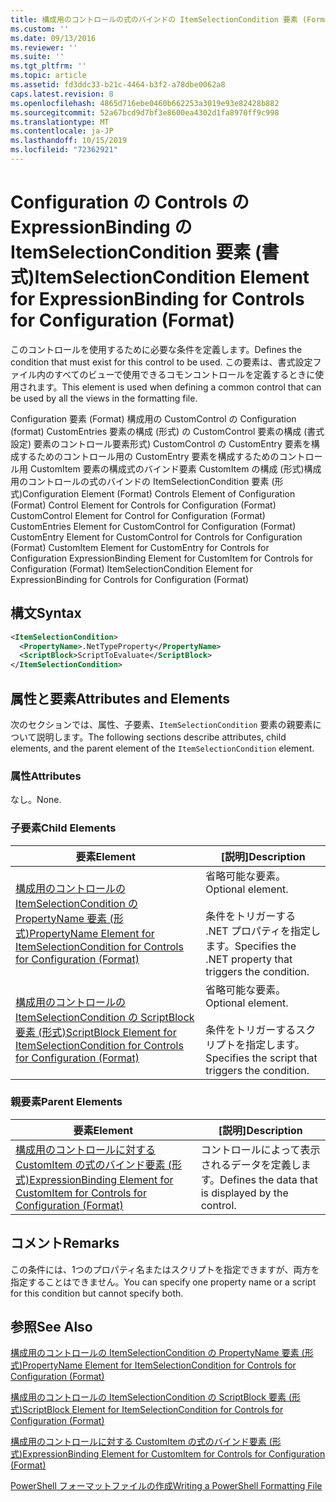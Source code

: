 ```yaml
---
title: 構成用のコントロールの式のバインドの ItemSelectionCondition 要素 (Format) |Microsoft Docs
ms.custom: ''
ms.date: 09/13/2016
ms.reviewer: ''
ms.suite: ''
ms.tgt_pltfrm: ''
ms.topic: article
ms.assetid: fd3ddc33-b21c-4464-b3f2-a78dbe0062a8
caps.latest.revision: 8
ms.openlocfilehash: 4865d716ebe0460b662253a3019e93e82428b882
ms.sourcegitcommit: 52a67bcd9d7bf3e8600ea4302d1fa8970ff9c998
ms.translationtype: MT
ms.contentlocale: ja-JP
ms.lasthandoff: 10/15/2019
ms.locfileid: "72362921"
---
```

# <a name="itemselectioncondition-element-for-expressionbinding-for-controls-for-configuration-format"></a><span data-ttu-id="83793-102">Configuration の Controls の ExpressionBinding の ItemSelectionCondition 要素 (書式)</span><span class="sxs-lookup"><span data-stu-id="83793-102">ItemSelectionCondition Element for ExpressionBinding for Controls for Configuration (Format)</span></span>

<span data-ttu-id="83793-103">このコントロールを使用するために必要な条件を定義します。</span><span class="sxs-lookup"><span data-stu-id="83793-103">Defines the condition that must exist for this control to be used.</span></span> <span data-ttu-id="83793-104">この要素は、書式設定ファイル内のすべてのビューで使用できるコモンコントロールを定義するときに使用されます。</span><span class="sxs-lookup"><span data-stu-id="83793-104">This element is used when defining a common control that can be used by all the views in the formatting file.</span></span>

<span data-ttu-id="83793-105">Configuration 要素 (Format) 構成用の CustomControl の Configuration (format) CustomEntries 要素の構成 (形式) の CustomControl 要素の構成 (書式設定) 要素のコントロール要素形式) CustomControl の CustomEntry 要素を構成するためのコントロール用の CustomEntry 要素を構成するためのコントロール用 CustomItem 要素の構成式のバインド要素 CustomItem の構成 (形式)構成用のコントロールの式のバインドの ItemSelectionCondition 要素 (形式)</span><span class="sxs-lookup"><span data-stu-id="83793-105">Configuration Element (Format) Controls Element of Configuration (Format) Control Element for Controls for Configuration (Format) CustomControl Element for Control for Configuration (Format) CustomEntries Element for CustomControl for Configuration (Format) CustomEntry Element for CustomControl for Controls for Configuration (Format) CustomItem Element for CustomEntry for Controls for Configuration ExpressionBinding Element for CustomItem for Controls for Configuration (Format) ItemSelectionCondition Element for ExpressionBinding for Controls for Configuration (Format)</span></span>

## <a name="syntax"></a><span data-ttu-id="83793-106">構文</span><span class="sxs-lookup"><span data-stu-id="83793-106">Syntax</span></span>

```xml
<ItemSelectionCondition>
  <PropertyName>.NetTypeProperty</PropertyName>
  <ScriptBlock>ScriptToEvaluate</ScriptBlock>
</ItemSelectionCondition>
```

## <a name="attributes-and-elements"></a><span data-ttu-id="83793-107">属性と要素</span><span class="sxs-lookup"><span data-stu-id="83793-107">Attributes and Elements</span></span>

<span data-ttu-id="83793-108">次のセクションでは、属性、子要素、`ItemSelectionCondition` 要素の親要素について説明します。</span><span class="sxs-lookup"><span data-stu-id="83793-108">The following sections describe attributes, child elements, and the parent element of the `ItemSelectionCondition` element.</span></span>

### <a name="attributes"></a><span data-ttu-id="83793-109">属性</span><span class="sxs-lookup"><span data-stu-id="83793-109">Attributes</span></span>

<span data-ttu-id="83793-110">なし。</span><span class="sxs-lookup"><span data-stu-id="83793-110">None.</span></span>

### <a name="child-elements"></a><span data-ttu-id="83793-111">子要素</span><span class="sxs-lookup"><span data-stu-id="83793-111">Child Elements</span></span>

|<span data-ttu-id="83793-112">要素</span><span class="sxs-lookup"><span data-stu-id="83793-112">Element</span></span>|<span data-ttu-id="83793-113">[説明]</span><span class="sxs-lookup"><span data-stu-id="83793-113">Description</span></span>|
|-------------|-----------------|
|[<span data-ttu-id="83793-114">構成用のコントロールの ItemSelectionCondition の PropertyName 要素 (形式)</span><span class="sxs-lookup"><span data-stu-id="83793-114">PropertyName Element for ItemSelectionCondition for Controls for Configuration (Format)</span></span>](./propertyname-element-for-itemseclectioncondition-for-controls-for-configuration-format.md)|<span data-ttu-id="83793-115">省略可能な要素。</span><span class="sxs-lookup"><span data-stu-id="83793-115">Optional element.</span></span><br /><br /> <span data-ttu-id="83793-116">条件をトリガーする .NET プロパティを指定します。</span><span class="sxs-lookup"><span data-stu-id="83793-116">Specifies the .NET property that triggers the condition.</span></span>|
|[<span data-ttu-id="83793-117">構成用のコントロールの ItemSelectionCondition の ScriptBlock 要素 (形式)</span><span class="sxs-lookup"><span data-stu-id="83793-117">ScriptBlock Element for ItemSelectionCondition for Controls for Configuration (Format)</span></span>](./scriptblock-element-for-itemseclectioncondition-for-controls-for-configuration-format.md)|<span data-ttu-id="83793-118">省略可能な要素。</span><span class="sxs-lookup"><span data-stu-id="83793-118">Optional element.</span></span><br /><br /> <span data-ttu-id="83793-119">条件をトリガーするスクリプトを指定します。</span><span class="sxs-lookup"><span data-stu-id="83793-119">Specifies the script that triggers the condition.</span></span>|

### <a name="parent-elements"></a><span data-ttu-id="83793-120">親要素</span><span class="sxs-lookup"><span data-stu-id="83793-120">Parent Elements</span></span>

|<span data-ttu-id="83793-121">要素</span><span class="sxs-lookup"><span data-stu-id="83793-121">Element</span></span>|<span data-ttu-id="83793-122">[説明]</span><span class="sxs-lookup"><span data-stu-id="83793-122">Description</span></span>|
|-------------|-----------------|
|[<span data-ttu-id="83793-123">構成用のコントロールに対する CustomItem の式のバインド要素 (形式)</span><span class="sxs-lookup"><span data-stu-id="83793-123">ExpressionBinding Element for CustomItem for Controls for Configuration (Format)</span></span>](./expressionbinding-element-for-customitem-for-controls-for-configuration-format.md)|<span data-ttu-id="83793-124">コントロールによって表示されるデータを定義します。</span><span class="sxs-lookup"><span data-stu-id="83793-124">Defines the data that is displayed by the control.</span></span>|

## <a name="remarks"></a><span data-ttu-id="83793-125">コメント</span><span class="sxs-lookup"><span data-stu-id="83793-125">Remarks</span></span>

<span data-ttu-id="83793-126">この条件には、1つのプロパティ名またはスクリプトを指定できますが、両方を指定することはできません。</span><span class="sxs-lookup"><span data-stu-id="83793-126">You can specify one property name or a script for this condition but cannot specify both.</span></span>

## <a name="see-also"></a><span data-ttu-id="83793-127">参照</span><span class="sxs-lookup"><span data-stu-id="83793-127">See Also</span></span>

[<span data-ttu-id="83793-128">構成用のコントロールの ItemSelectionCondition の PropertyName 要素 (形式)</span><span class="sxs-lookup"><span data-stu-id="83793-128">PropertyName Element for ItemSelectionCondition for Controls for Configuration (Format)</span></span>](./propertyname-element-for-itemseclectioncondition-for-controls-for-configuration-format.md)

[<span data-ttu-id="83793-129">構成用のコントロールの ItemSelectionCondition の ScriptBlock 要素 (形式)</span><span class="sxs-lookup"><span data-stu-id="83793-129">ScriptBlock Element for ItemSelectionCondition for Controls for Configuration (Format)</span></span>](./scriptblock-element-for-itemseclectioncondition-for-controls-for-configuration-format.md)

[<span data-ttu-id="83793-130">構成用のコントロールに対する CustomItem の式のバインド要素 (形式)</span><span class="sxs-lookup"><span data-stu-id="83793-130">ExpressionBinding Element for CustomItem for Controls for Configuration (Format)</span></span>](./expressionbinding-element-for-customitem-for-controls-for-configuration-format.md)

[<span data-ttu-id="83793-131">PowerShell フォーマットファイルの作成</span><span class="sxs-lookup"><span data-stu-id="83793-131">Writing a PowerShell Formatting File</span></span>](./writing-a-powershell-formatting-file.md)
